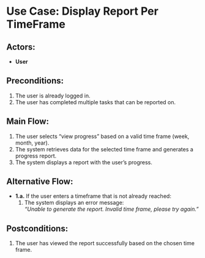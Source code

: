 # Use Case: Display Report Per TimeFrame

## Actors:
- **User**

## Preconditions:
1. The user is already logged in.
2. The user has completed multiple tasks that can be reported on.

## Main Flow:
1. The user selects “view progress” based on a valid time frame (week, month, year).
2. The system retrieves data for the selected time frame and generates a progress report.
3. The system displays a report with the user’s progress.

## Alternative Flow:
- **1.a.** If the user enters a timeframe that is not already reached:
    1. The system displays an error message:  
       _“Unable to generate the report. Invalid time frame, please try again.”_

## Postconditions:
1. The user has viewed the report successfully based on the chosen time frame.
